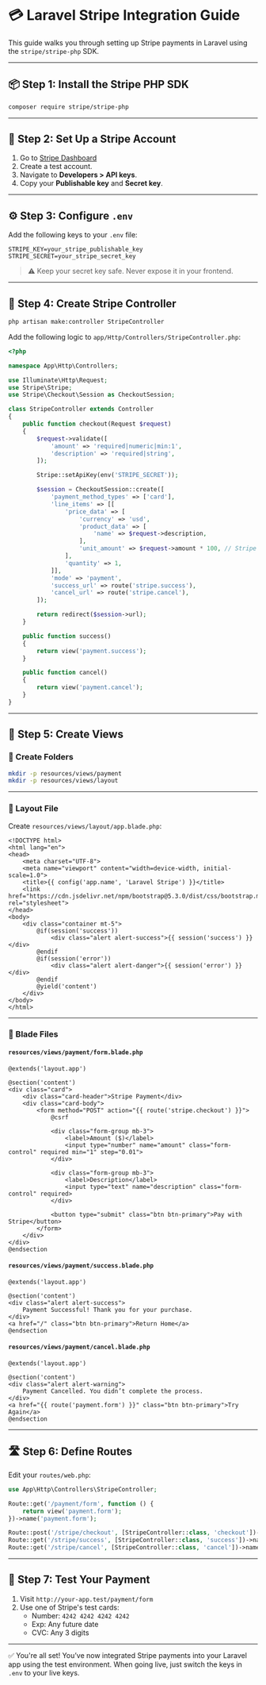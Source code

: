 # 💳 Laravel Stripe Integration Guide

This guide walks you through setting up Stripe payments in Laravel using the `stripe/stripe-php` SDK.

---

## 📦 Step 1: Install the Stripe PHP SDK

```bash
composer require stripe/stripe-php
```

---

## 🧪 Step 2: Set Up a Stripe Account

1. Go to [Stripe Dashboard](https://dashboard.stripe.com/register)
2. Create a test account.
3. Navigate to **Developers > API keys**.
4. Copy your **Publishable key** and **Secret key**.

---

## ⚙️ Step 3: Configure `.env`

Add the following keys to your `.env` file:

```env
STRIPE_KEY=your_stripe_publishable_key
STRIPE_SECRET=your_stripe_secret_key
```

> ⚠️ Keep your secret key safe. Never expose it in your frontend.

---

## 🧾 Step 4: Create Stripe Controller

```bash
php artisan make:controller StripeController
```

Add the following logic to `app/Http/Controllers/StripeController.php`:

```php
<?php

namespace App\Http\Controllers;

use Illuminate\Http\Request;
use Stripe\Stripe;
use Stripe\Checkout\Session as CheckoutSession;

class StripeController extends Controller
{
    public function checkout(Request $request)
    {
        $request->validate([
            'amount' => 'required|numeric|min:1',
            'description' => 'required|string',
        ]);

        Stripe::setApiKey(env('STRIPE_SECRET'));

        $session = CheckoutSession::create([
            'payment_method_types' => ['card'],
            'line_items' => [[
                'price_data' => [
                    'currency' => 'usd',
                    'product_data' => [
                        'name' => $request->description,
                    ],
                    'unit_amount' => $request->amount * 100, // Stripe accepts cents
                ],
                'quantity' => 1,
            ]],
            'mode' => 'payment',
            'success_url' => route('stripe.success'),
            'cancel_url' => route('stripe.cancel'),
        ]);

        return redirect($session->url);
    }

    public function success()
    {
        return view('payment.success');
    }

    public function cancel()
    {
        return view('payment.cancel');
    }
}
```

---

## 🧩 Step 5: Create Views

### 📂 Create Folders

```bash
mkdir -p resources/views/payment
mkdir -p resources/views/layout
```

---

### 📄 Layout File

Create `resources/views/layout/app.blade.php`:

```blade
<!DOCTYPE html>
<html lang="en">
<head>
    <meta charset="UTF-8">
    <meta name="viewport" content="width=device-width, initial-scale=1.0">
    <title>{{ config('app.name', 'Laravel Stripe') }}</title>
    <link href="https://cdn.jsdelivr.net/npm/bootstrap@5.3.0/dist/css/bootstrap.min.css" rel="stylesheet">
</head>
<body>
    <div class="container mt-5">
        @if(session('success'))
            <div class="alert alert-success">{{ session('success') }}</div>
        @endif
        @if(session('error'))
            <div class="alert alert-danger">{{ session('error') }}</div>
        @endif
        @yield('content')
    </div>
</body>
</html>
```

---

### 📑 Blade Files

#### `resources/views/payment/form.blade.php`

```blade
@extends('layout.app')

@section('content')
<div class="card">
    <div class="card-header">Stripe Payment</div>
    <div class="card-body">
        <form method="POST" action="{{ route('stripe.checkout') }}">
            @csrf

            <div class="form-group mb-3">
                <label>Amount ($)</label>
                <input type="number" name="amount" class="form-control" required min="1" step="0.01">
            </div>

            <div class="form-group mb-3">
                <label>Description</label>
                <input type="text" name="description" class="form-control" required>
            </div>

            <button type="submit" class="btn btn-primary">Pay with Stripe</button>
        </form>
    </div>
</div>
@endsection
```

#### `resources/views/payment/success.blade.php`

```blade
@extends('layout.app')

@section('content')
<div class="alert alert-success">
    Payment Successful! Thank you for your purchase.
</div>
<a href="/" class="btn btn-primary">Return Home</a>
@endsection
```

#### `resources/views/payment/cancel.blade.php`

```blade
@extends('layout.app')

@section('content')
<div class="alert alert-warning">
    Payment Cancelled. You didn’t complete the process.
</div>
<a href="{{ route('payment.form') }}" class="btn btn-primary">Try Again</a>
@endsection
```

---

## 🛣️ Step 6: Define Routes

Edit your `routes/web.php`:

```php
use App\Http\Controllers\StripeController;

Route::get('/payment/form', function () {
    return view('payment.form');
})->name('payment.form');

Route::post('/stripe/checkout', [StripeController::class, 'checkout'])->name('stripe.checkout');
Route::get('/stripe/success', [StripeController::class, 'success'])->name('stripe.success');
Route::get('/stripe/cancel', [StripeController::class, 'cancel'])->name('stripe.cancel');
```

---

## 🧪 Step 7: Test Your Payment

1. Visit `http://your-app.test/payment/form`
2. Use one of Stripe's test cards:
   - Number: `4242 4242 4242 4242`
   - Exp: Any future date
   - CVC: Any 3 digits

---

✅ You're all set! You’ve now integrated Stripe payments into your Laravel app using the test environment. When going live, just switch the keys in `.env` to your live keys.
